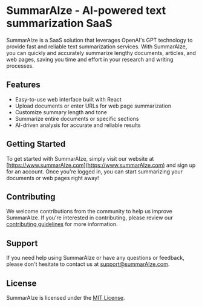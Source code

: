 # SummarAIze - AI-powered text summarization SaaS

SummarAIze is a SaaS solution that leverages OpenAI's GPT technology to provide fast and reliable text summarization services. With SummarAIze, you can quickly and accurately summarize lengthy documents, articles, and web pages, saving you time and effort in your research and writing processes.

## Features

- Easy-to-use web interface built with React
- Upload documents or enter URLs for web page summarization
- Customize summary length and tone
- Summarize entire documents or specific sections
- AI-driven analysis for accurate and reliable results

## Getting Started

To get started with SummarAIze, simply visit our website at [https://www.summarAIze.com](https://www.summarAIze.com) and sign up for an account. Once you're logged in, you can start summarizing your documents or web pages right away!

## Contributing

We welcome contributions from the community to help us improve SummarAIze. If you're interested in contributing, please review our [contributing guidelines](CONTRIBUTING.md) for more information.

## Support

If you need help using SummarAIze or have any questions or feedback, please don't hesitate to contact us at [support@summarAIze.com](mailto:support@summarAIze.com).

## License

SummarAIze is licensed under the [MIT License](LICENSE).
